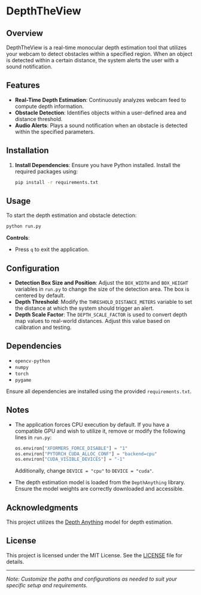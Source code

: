 # DepthTheView

## Overview

DepthTheView is a real-time monocular depth estimation tool that utilizes your webcam to detect obstacles within a specified region. When an object is detected within a certain distance, the system alerts the user with a sound notification.

## Features

- **Real-Time Depth Estimation**: Continuously analyzes webcam feed to compute depth information.
- **Obstacle Detection**: Identifies objects within a user-defined area and distance threshold.
- **Audio Alerts**: Plays a sound notification when an obstacle is detected within the specified parameters.

## Installation


1. **Install Dependencies**:
   Ensure you have Python installed. Install the required packages using:
   ```bash
   pip install -r requirements.txt
   ```


## Usage

To start the depth estimation and obstacle detection:

```bash
python run.py
```

**Controls**:
- Press `q` to exit the application.

## Configuration

- **Detection Box Size and Position**: Adjust the `BOX_WIDTH` and `BOX_HEIGHT` variables in `run.py` to change the size of the detection area. The box is centered by default.
- **Depth Threshold**: Modify the `THRESHOLD_DISTANCE_METERS` variable to set the distance at which the system should trigger an alert.
- **Depth Scale Factor**: The `DEPTH_SCALE_FACTOR` is used to convert depth map values to real-world distances. Adjust this value based on calibration and testing.

## Dependencies

- `opencv-python`
- `numpy`
- `torch`
- `pygame`

Ensure all dependencies are installed using the provided `requirements.txt`.

## Notes

- The application forces CPU execution by default. If you have a compatible GPU and wish to utilize it, remove or modify the following lines in `run.py`:
  ```python
  os.environ["XFORMERS_FORCE_DISABLE"] = "1"
  os.environ["PYTORCH_CUDA_ALLOC_CONF"] = "backend=cpu"
  os.environ["CUDA_VISIBLE_DEVICES"] = "-1"
  ```
  Additionally, change `DEVICE = "cpu"` to `DEVICE = "cuda"`.

- The depth estimation model is loaded from the `DepthAnything` library. Ensure the model weights are correctly downloaded and accessible.

## Acknowledgments

This project utilizes the [Depth Anything](https://github.com/LiheYoung/Depth-Anything) model for depth estimation.

## License

This project is licensed under the MIT License. See the [LICENSE](LICENSE) file for details.

---

*Note: Customize the paths and configurations as needed to suit your specific setup and requirements.* 
